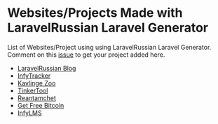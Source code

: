 # Websites/Projects Made with LaravelRussian Laravel Generator

List of Websites/Project using using LaravelRussian Laravel Generator.
Comment on this [issue](https://github.com/InfyOmLabs/laravel-generator/issues/630) to get your project added here.

- [LaravelRussian Blog](https://blog.infyom.com/)
- [InfyTracker](http://labs.infyom.com/infy-tracker)
- [Kavlinge Zoo](http://kavlingezoo.se/)
- [TinkerTool](https://www.tinkertool.in/)
- [Reantamchet](https://reantamchet.com/)
- [Get Free Bitcoin](http://getfreebitco.in)
- [InfyLMS](https://codecanyon.net/item/infylms-library-management-system-laravel-reactjs/24884824)
